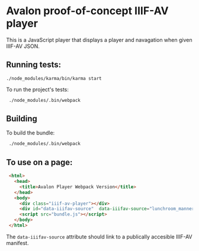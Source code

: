 # Avalon proof-of-concept IIIF-AV player 

This is a JavaScript player that displays a player and navagation when given IIIF-AV 
JSON. 

## Running tests:

```base
./node_modules/karma/bin/karma start
```

To run the project's tests:

```bash
 ./node_modules/.bin/webpack
```

## Building 

To build the bundle:

```bash
 ./node_modules/.bin/webpack
```

## To use on a page:

```html
 <html>
   <head>
     <title>Avalon Player Webpack Version</title>
   </head>
   <body>
     <div class="iiif-av-player"></div>
     <div id="data-iiifav-source"  data-iiifav-source="lunchroom_manners_v2.json"></div>
     <script src="bundle.js"></script>
   </body>
 </html>
```
The `data-iiifav-source` attribute should link to a publically accesible IIIF-AV manifest. 


